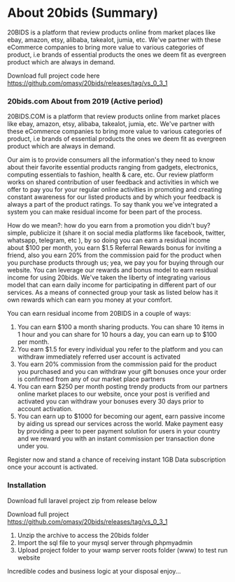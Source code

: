 # About 20bids (Summary)

20BIDS is a platform that review products online from market places like ebay, amazon, etsy, alibaba, takealot, jumia, etc. We've partner with these eCommerce companies to bring more value to various categories of product, i.e brands of essential products the ones we deem fit as evergreen product which are always in demand.

Download full project code here <https://github.com/omasy/20bids/releases/tag/vs_0_3_1>

### 20bids.com About from 2019 (Active period)

20BIDS.COM is a platform that review products online from market places like ebay, amazon, etsy, alibaba, takealot, jumia, etc. We've partner with these eCommerce companies to bring more value to various categories of product, i.e brands of essential products the ones we deem fit as evergreen product which are always in demand.

Our aim is to provide consumers all the information's they need to know about their favorite essential products ranging from gadgets, electronics, computing essentials to fashion, health & care, etc. 
Our review platform works on shared contribution of user feedback and activities in which we offer to pay you for your regular online activities in promoting and creating constant awareness for our listed products and by which your feedback is always a part of the product ratings. To say thank you we've integrated a system you can make residual income for been part of the process.

How do we mean?: how do you earn from a promotion you didn't buy? simple, publicize it (share it on social media platforms like facebook, twitter, whatsapp, telegram, etc ), by so doing you can earn a residual income about $100 per month, you earn $1.5 Referral Rewards bonus for inviting a friend, also you earn 20% from the commission paid for the product when you purchase products through us; yea, we pay you for buying through our website.
You can leverage our rewards and bonus model to earn residual income for using 20bids. We've taken the liberty of integrating various model that can earn daily income for participating in different part of our services. As a means of connected group your task as listed below has it own rewards which can earn you money at your comfort.

You can earn residual income from 20BIDS in a couple of ways: 
1. You can earn $100 a month sharing products. You can share 10 items in 1 hour and you can share for 10 hours a day, you can earn up to $100 per month.
2. You earn $1.5 for every individual you refer to the platform and you can withdraw immediately referred user account is activated
3. You earn 20% commission from the commission paid for the product you purchased and you can withdraw your gift bonuses once your order is confirmed from any of our market place partners
4. You can earn $250 per month posting trendy products from our partners online market places to our website, once your post is verified and activated you can withdraw your bonuses every 30 days prior to account activation.
5. You can earn up to $1000 for becoming our agent, earn passive income by aiding us spread our services across the world. Make payment easy by providing a peer to peer payment solution for users in your country and we reward you with an instant commission per transaction done under you.

Register now and stand a chance of receiving instant 1GB Data subscription once your account is  activated.

### Installation 

Download full laravel project zip from release below 

Download full project <https://github.com/omasy/20bids/releases/tag/vs_0_3_1>

1. Unzip the archive to access the 20bids folder
2. Import the sql file to your mysql server through phpmyadmin
3. Upload project folder to your wamp server roots folder (www) to test run website

Incredible codes and business logic at your disposal enjoy...
